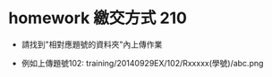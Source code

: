 ﻿# homework 繳交方式 210



* 請找到"相對應題號的資料夾"內上傳作業


* 例如上傳題號102: training/20140929EX/102/Rxxxxx(學號)/abc.png
